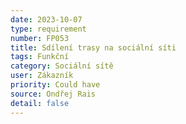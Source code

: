 ```yaml
---
date: 2023-10-07
type: requirement
number: FP053
title: Sdílení trasy na sociální síti
tags: Funkční
category: Sociální sítě
user: Zákazník
priority: Could have
source: Ondřej Rais
detail: false
---
```


